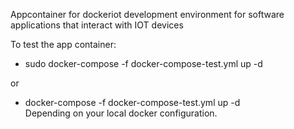 Appcontainer for dockeriot development environment
for software applications that interact with IOT devices

To test the app container:

* sudo docker-compose -f docker-compose-test.yml  up -d

or 

* docker-compose -f docker-compose-test.yml  up -d  
Depending on your local docker configuration. 
